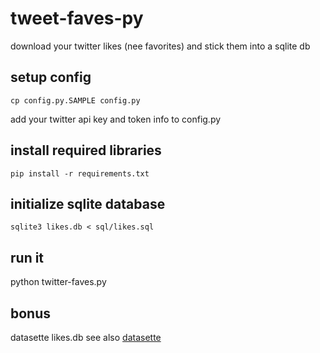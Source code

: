 # tweet-faves-py

download your twitter likes (nee favorites) and stick them into a sqlite db

## setup config

`cp config.py.SAMPLE config.py`

add your twitter api key and token info to config.py

## install required libraries

`pip install -r requirements.txt`

## initialize sqlite database

`sqlite3 likes.db < sql/likes.sql`

## run it

python twitter-faves.py

## bonus

datasette likes.db see also [datasette](https://github.com/simonw/datasette)
